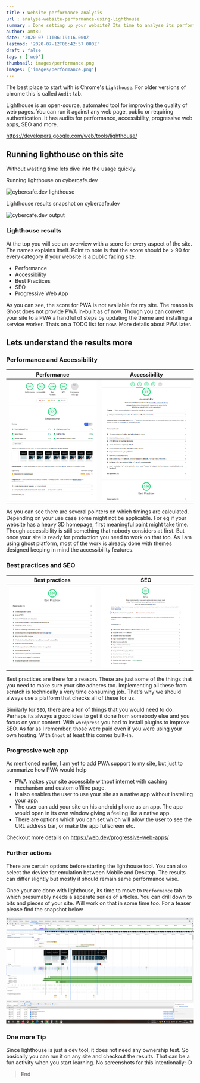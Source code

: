 ```yaml
---
title : Website performance analysis
url : analyse-website-performance-using-lighthouse
summary : Done setting up your website? Its time to analyse its performance. If you are a business, then probably you could afford an automation team which can build up various test scenarios. But what about if you are an independent blogger or can't afford to hire people to do performance testing on your website.
author: amt8u
date: '2020-07-11T06:19:16.000Z'
lastmod: '2020-07-12T06:42:57.000Z'
draft : false
tags : ['web']
thumbnail: images/performance.png
images: ['images/performance.png']
---
```


The best place to start with is Chrome's `Lighthouse`. For older versions of chrome this is called `Audit` tab.

Lighthouse is an open-source, automated tool for improving the quality of web pages. You can run it against any web page, public or requiring authentication. It has audits for performance, accessibility, progressive web apps, SEO and more.

https://developers.google.com/web/tools/lighthouse/

## Running lighthouse on this site
Without wasting time lets dive into the usage quickly.

Running lighthouse on cybercafe.dev

![cybercafe.dev lighthouse](images/cybercafe_105-382-1.gif)


Lighthouse results snapshot on cybercafe.dev

![cybercafe.dev output](images/cybercafe_lighthouse_output.gif)

### Lighthouse results

At the top you will see an overview with a score for every aspect of the site. The names explains itself. Point to note is that the score should be > 90 for every category if your website is a public facing site.
* Performance
* Accessibility
* Best Practices
* SEO
* Progressive Web App

As you can see, the score for PWA is not available for my site. The reason is Ghost does not provide PWA in-built as of now. Though you can convert your site to a PWA a handful of steps by updating the theme and installing a service worker. Thats on a TODO list for now. More details about PWA later.

## Lets understand the results more

### Performance and Accessibility

| Performance                         | Accessibility                       |
|-------------------------------------|-------------------------------------|
| ![](images/lighthouse_result_1.png) | ![](images/lighthouse_result_2.png) |


As you can see there are several pointers on which timings are calculated. Depending on your use case some might not be applicable. For eg if your website has a heavy 3D homepage, first meaningful paint might take time.
Though accessibility is still something that nobody considers at first. But once your site is ready for production you need to work on that too. As I am using ghost platform, most of the work is already done with themes designed keeping in mind the accessibility features.

### Best practices and SEO

| Best practices                      | SEO                                 |
|-------------------------------------|-------------------------------------|
| ![](images/lighthouse_result_3.png) | ![](images/lighthouse_result_4.png) |

Best practices are there for a reason. These are just some of the things that you need to make sure your site adheres too. Implementing all these from scratch is technically a very time consuming job. That's why we should always use a platform that checks all of these for us. 

Similarly for `SEO`, there are a ton of things that you would need to do. Perhaps its always a good idea to get it done from somebody else and you focus on your content. With `wordpress` you had to install plugins to improve SEO. As far as I remember, those were paid even if you were using your own hosting. With `Ghost` at least this comes built-in.

### Progressive web app

As mentioned earlier, I am yet to add PWA support to my site, but just to summarize how PWA would help

* PWA makes your site accessible without internet with caching mechanism and custom offline page.
* It also enables the user to use your site as a native app without installing your app. 
* The user can add your site on his android phone as an app. The app would open in its own window giving a feeling like a native app. 
* There are options which you can set which will allow the user to see the URL address bar, or make the app fullscreen etc.

[](images/lighthouse_result_5.png)

Checkout more details on https://web.dev/progressive-web-apps/

### Further actions

There are certain options before starting the lighthouse tool. You can also select the device for emulation between Mobile and Desktop. The results can differ slightly but mostly it should remain same performance wise.

Once your are done with lighthouse, its time to move to `Performance` tab which presumably needs a separate series of articles. You can drill down to bits and pieces of your site. Will work on that in some time too. For a teaser please find the snapshot below

![](images/performance.png)

### One more Tip
Since lighthouse is just a dev tool, it does not need any ownership test. So basically you can run it on any site and checkout the results. That can be a fun activity when you start learning. No screenshots for this intentionally:-D

> End



